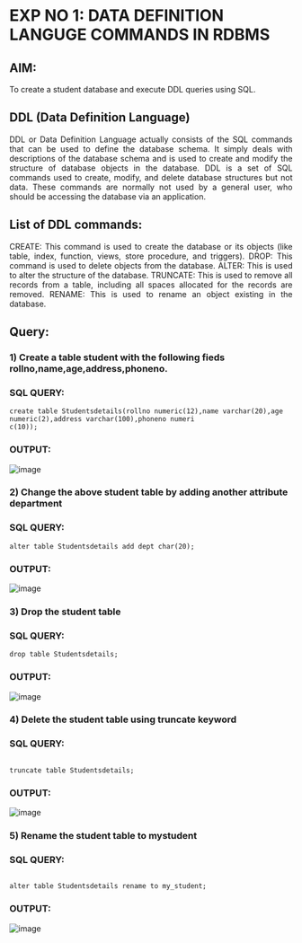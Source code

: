 
# EXP NO 1: DATA DEFINITION LANGUGE COMMANDS IN RDBMS

## AIM:
To create a student database and execute DDL queries using SQL.


## DDL (Data Definition Language)
<div align="justify">
DDL or Data Definition Language actually consists of the SQL commands that can be used to define the database schema. It simply deals with descriptions of the database schema and is used to create and modify the structure of database objects in the database. DDL is a set of SQL commands used to create, modify, and delete database structures but not data. These commands are normally not used by a general user, who should be accessing the database via an application.
</div>
 
## List of DDL commands: 
<div align="justify">
CREATE: This command is used to create the database or its objects (like table, index, function, views, store procedure, and triggers).
DROP: This command is used to delete objects from the database.
ALTER: This is used to alter the structure of the database.
TRUNCATE: This is used to remove all records from a table, including all spaces allocated for the records are removed.
RENAME: This is used to rename an object existing in the database.
</div>

## Query:
### 1) Create a table student with the following fieds rollno,name,age,address,phoneno.

### SQL QUERY: 
```
create table Studentsdetails(rollno numeric(12),name varchar(20),age numeric(2),address varchar(100),phoneno numeri
c(10));

```



### OUTPUT:
![image](https://github.com/svarsha220/F2_DBMS/assets/127709117/d50fbdc6-f2c3-4f72-b8a4-04a8a034db24)



### 2) Change the above student table by adding another attribute department

### SQL QUERY: 
```
alter table Studentsdetails add dept char(20);

```
### OUTPUT:
![image](https://github.com/svarsha220/F2_DBMS/assets/127709117/8d0cc7e6-d98d-4ab3-84a3-55d6c6b9e371)


### 3) Drop the student table


### SQL QUERY: 
 ```
 drop table Studentsdetails;

```


### OUTPUT:

![image](https://github.com/svarsha220/F2_DBMS/assets/127709117/f5d91048-4196-4624-b28a-c74d318d191d)

### 4) Delete the student table using truncate keyword

### SQL QUERY: 

```

truncate table Studentsdetails;

```
### OUTPUT:
![image](https://github.com/svarsha220/F2_DBMS/assets/127709117/edc738b5-fd90-49e8-a4a3-f3d5ea0b59e1)




### 5) Rename the student table to mystudent

### SQL QUERY: 
```

alter table Studentsdetails rename to my_student;

```

### OUTPUT:
![image](https://github.com/svarsha220/F2_DBMS/assets/127709117/dec072ab-a106-41db-b627-568d013cf71b)
